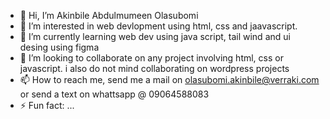 - 👋 Hi, I’m Akinbile Abdulmumeen Olasubomi
- 👀 I’m interested in web devlopment using html, css and jaavascript.
- 🌱 I’m currently learning web dev using java script, tail wind and ui desing using figma
- 💞️ I’m looking to collaborate on any project involving html, css or javascript. i also do not mind collaborating on wordpress projects
- 📫 How to reach me, send me a mail on olasubomi.akinbile@verraki.com or send a text on whattsapp @ 09064588083
- ⚡ Fun fact: ...

<!---
TheDarkStag/TheDarkStag is a ✨ special ✨ repository because its `README.md` (this file) appears on your GitHub profile.
You can click the Preview link to take a look at your changes.
--->
